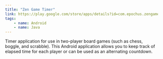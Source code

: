 ```yaml
---
title: "Zen Game Timer"
link: https://play.google.com/store/apps/details?id=com.epochus.zengametimer&hl=en
tags:
    - name: Android
    - name: Java
---
```

Timer application for use in two-player board games (such as chess, boggle, and scrabble). This Android application allows you to keep track of elapsed time for each player or can be used as an alternating countdown.